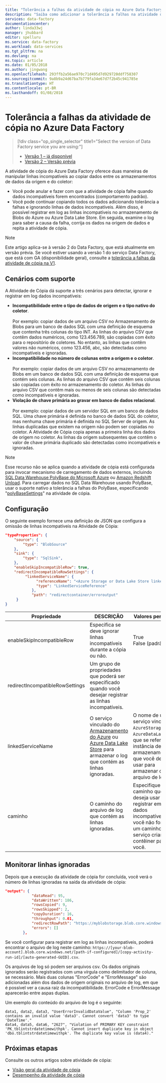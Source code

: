 ```yaml
---
title: "Tolerância a falhas da atividade de cópia no Azure Data Factory | Microsoft Docs"
description: "Saiba como adicionar a tolerância a falhas na atividade de cópia no Azure Data Factory ignorando linhas incompatíveis."
services: data-factory
documentationcenter: 
author: linda33wj
manager: jhubbard
editor: spelluru
ms.service: data-factory
ms.workload: data-services
ms.tgt_pltfrm: na
ms.devlang: na
ms.topic: article
ms.date: 01/05/2018
ms.author: jingwang
ms.openlocfilehash: 293ffb2a56ae970c71d495d7d929720ddf758307
ms.sourcegitcommit: 9a8b9a24d67ba7b779fa34e67d7f2b45c941785e
ms.translationtype: HT
ms.contentlocale: pt-BR
ms.lasthandoff: 01/08/2018
---
```

#  <a name="fault-tolerance-of-copy-activity-in-azure-data-factory"></a>Tolerância a falhas da atividade de cópia no Azure Data Factory
> [!div class="op_single_selector" title1="Select the version of Data Factory service you are using:"]
> * [Versão 1 – já disponível](v1/data-factory-copy-activity-fault-tolerance.md)
> * [Versão 2 – Versão prévia](copy-activity-fault-tolerance.md)

A atividade de cópia do Azure Data Factory oferece duas maneiras de manipular linhas incompatíveis ao copiar dados entre os armazenamentos de dados da origem e do coletor:

- Você pode anular e fazer com que a atividade de cópia falhe quando dados incompatíveis forem encontrados (comportamento padrão).
- Você pode continuar copiando todos os dados adicionando tolerância a falhas e ignorando linhas de dados incompatíveis. Além disso, é possível registrar em log as linhas incompatíveis no armazenamento de Blobs do Azure ou Azure Data Lake Store. Em seguida, examine o log para saber a causa da falha, corrija os dados na origem de dados e repita a atividade de cópia.

> [!NOTE]
> Este artigo aplica-se à versão 2 do Data Factory, que está atualmente em versão prévia. Se você estiver usando a versão 1 do serviço Data Factory, que está com GA (disponibilidade geral), consulte a [tolerância a falhas da atividade de cópia na V1](v1/data-factory-copy-activity-fault-tolerance.md).


 ## <a name="supported-scenarios"></a>Cenários com suporte
A Atividade de Cópia dá suporte a três cenários para detectar, ignorar e registrar em log dados incompatíveis:

- **Incompatibilidade entre o tipo de dados de origem e o tipo nativo do coletor**. <br/><br/> Por exemplo: copiar dados de um arquivo CSV no Armazenamento de Blobs para um banco de dados SQL com uma definição de esquema que contenha três colunas do tipo INT. As linhas do arquivo CSV que contêm dados numéricos, como 123.456.789, são copiadas com êxito para o repositório de coletores. No entanto, as linhas que contêm valores não numéricos, como 123.456, abc, são detectadas como incompatíveis e ignoradas.
- **Incompatibilidade no número de colunas entre a origem e o coletor**. <br/><br/> Por exemplo: copiar dados de um arquivo CSV no armazenamento de Blobs em um banco de dados SQL com uma definição de esquema que contém seis colunas. As linhas do arquivo CSV que contêm seis colunas são copiadas com êxito no armazenamento do coletor. As linhas do arquivo CSV que contêm mais ou menos de seis colunas são detectadas como incompatíveis e ignoradas.
- **Violação de chave primária ao gravar em banco de dados relacional**.<br/><br/> Por exemplo: copiar dados de um servidor SQL em um banco de dados SQL. Uma chave primária é definida no banco de dados SQL do coletor, mas nenhuma chave primária é definida no SQL Server de origem. As linhas duplicadas que existem na origem não podem ser copiadas no coletor. A Atividade de Cópia copia apenas a primeira linha dos dados de origem no coletor. As linhas da origem subsequentes que contêm o valor de chave primária duplicado são detectadas como incompatíveis e ignoradas.

>[!NOTE]
>Esse recurso não se aplica quando a atividade de cópia está configurada para invocar mecanismo de carregamento de dados externos, incluindo [SQL Data Warehouse PolyBase do Microsoft Azure](connector-azure-sql-data-warehouse.md#use-polybase-to-load-data-into-azure-sql-data-warehouse) ou [Amazon Redshift Unload](connector-amazon-redshift.md#use-unload-to-copy-data-from-amazon-redshift). Para carregar dados no SQL Data Warehouse usando PolyBase, usar o suporte nativo a tolerância a falhas do PolyBase, especificando "[polyBaseSettings](connector-azure-sql-data-warehouse.md#azure-sql-data-warehouse-as-sink)" na atividade de cópia.

## <a name="configuration"></a>Configuração
O seguinte exemplo fornece uma definição de JSON que configura a omissão de linhas incompatíveis na Atividade de Cópia:

```json
"typeProperties": {
    "source": {
        "type": "BlobSource"
    },
    "sink": {
        "type": "SqlSink",
    },
    "enableSkipIncompatibleRow": true,
    "redirectIncompatibleRowSettings": {
         "linkedServiceName": {
              "referenceName": "<Azure Storage or Data Lake Store linked service>",
              "type": "LinkedServiceReference"
            },
            "path": "redirectcontainer/erroroutput"
     }
}
```

Propriedade | DESCRIÇÃO | Valores permitidos | Obrigatório
-------- | ----------- | -------------- | -------- 
enableSkipIncompatibleRow | Especifica se deve ignorar linhas incompatíveis durante a cópia ou não. | True<br/>False (padrão) | Não 
redirectIncompatibleRowSettings | Um grupo de propriedades que poderá ser especificado quando você desejar registrar as linhas incompatíveis. | &nbsp; | Não 
linkedServiceName | O serviço vinculado do [Armazenamento do Azure](connector-azure-blob-storage.md#linked-service-properties) ou [Azure Data Lake Store](connector-azure-data-lake-store.md#linked-service-properties) para armazenar o log que contém as linhas ignoradas. | O nome de um serviço vinculado `AzureStorage` ou `AzureDataLakeStore`, que se refere à instância de armazenamento que você deseja usar para armazenar o arquivo de log. | Não 
caminho | O caminho do arquivo de log que contém as linhas ignoradas. | Especifique o caminho que você deseja usar para registrar em log os dados incompatíveis. Se você não fornecer um caminho, o serviço criará um contêiner para você. | Não 

## <a name="monitor-skipped-rows"></a>Monitorar linhas ignoradas
Depois que a execução da atividade de cópia for concluída, você verá o número de linhas ignoradas na saída da atividade de cópia:

```json
"output": {
            "dataRead": 95,
            "dataWritten": 186,
            "rowsCopied": 9,
            "rowsSkipped": 2,
            "copyDuration": 16,
            "throughput": 0.01,
            "redirectRowPath": "https://myblobstorage.blob.core.windows.net//myfolder/a84bf8d4-233f-4216-8cb5-45962831cd1b/",
            "errors": []
        },

```
Se você configurar para registrar em log as linhas incompatíveis, poderá encontrar o arquivo de log neste caminho: `https://[your-blob-account].blob.core.windows.net/[path-if-configured]/[copy-activity-run-id]/[auto-generated-GUID].csv`. 

Os arquivos de log só podem ser arquivos csv. Os dados originais ignorados serão registrados com uma vírgula como delimitador de coluna, se necessário. Mais duas colunas "ErrorCode" e "ErrorMessage" são adicionadas além dos dados de origem originais no arquivo de log, em que é possível ver a causa raiz da incompatibilidade. ErrorCode e ErrorMessage aparecerão entre aspas duplas. 

Um exemplo do conteúdo do arquivo de log é o seguinte:

```
data1, data2, data3, "UserErrorInvalidDataValue", "Column 'Prop_2' contains an invalid value 'data3'. Cannot convert 'data3' to type 'DateTime'."
data4, data5, data6, "2627", "Violation of PRIMARY KEY constraint 'PK_tblintstrdatetimewithpk'. Cannot insert duplicate key in object 'dbo.tblintstrdatetimewithpk'. The duplicate key value is (data4)."
```

## <a name="next-steps"></a>Próximas etapas
Consulte os outros artigos sobre atividade de cópia:

- [Visão geral da atividade de cópia](copy-activity-overview.md)
- [Desempenho da atividade de cópia](copy-activity-performance.md)


